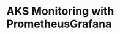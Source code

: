 # AKS Monitoring with PrometheusGrafana                                                                                                                                                                                                                                                                                                                                                               
